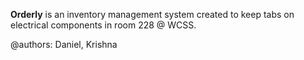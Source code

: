 **Orderly** is an inventory management system created to keep tabs on electrical components in room 228 @ WCSS.

@authors: Daniel, Krishna
